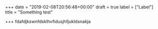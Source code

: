 +++
date = "2019-02-08T20:56:48+00:00"
draft = true
label = ["Label"]
title = "Something test"

+++
fdafdjkswnfdsklhvfidusjhfjukldsnakja